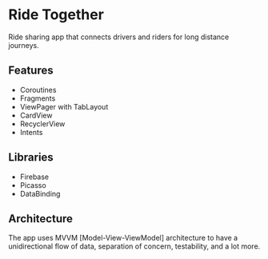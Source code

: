 
# Ride Together

Ride sharing app that connects drivers and riders for long distance journeys.


## Features
- Coroutines
- Fragments
- ViewPager with TabLayout
- CardView
- RecyclerView
- Intents


## Libraries
- Firebase
- Picasso
- DataBinding

## Architecture
The app uses MVVM [Model-View-ViewModel] architecture to have a unidirectional flow of data, separation of concern, testability, and a lot more.
